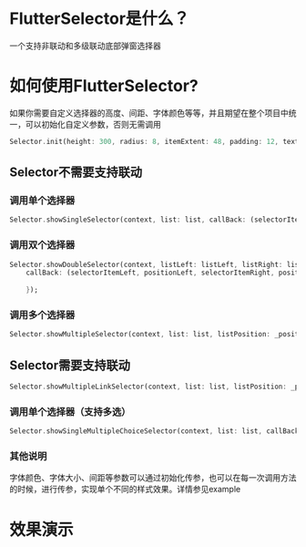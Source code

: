 # FlutterSelector是什么？
一个支持非联动和多级联动底部弹窗选择器


# 如何使用FlutterSelector?

如果你需要自定义选择器的高度、间距、字体颜色等等，并且期望在整个项目中统一，可以初始化自定义参数，否则无需调用
```dart
Selector.init(height: 300, radius: 8, itemExtent: 48, padding: 12, textSize: 14, textLeft: '取消', textRight: '确定', textColor:Colors.black54, textColorLeft:Colors.black26, textColorRight:Colors.black, lineColor: Colors.white24, backgroundColor: Colors.grey);
```

## Selector不需要支持联动
### 调用单个选择器
```dart
Selector.showSingleSelector(context, list: list, callBack: (selectorItem, position) {});
```

### 调用双个选择器
```dart
Selector.showDoubleSelector(context, listLeft: listLeft, listRight: listRight, 
    callBack: (selectorItemLeft, positionLeft, selectorItemRight, positionRight) {
  
    });
```

### 调用多个选择器
```dart
Selector.showMultipleSelector(context, list: list, listPosition: _positions, callBack: (selectorItems, positions) {});
```

## Selector需要支持联动
```dart
Selector.showMultipleLinkSelector(context, list: list, listPosition: _positionsLink, callBack: (selectorItems, positions) {});
```

### 调用单个选择器（支持多选）
```dart
Selector.showSingleMultipleChoiceSelector(context, list: list, callBack: (List<SelectorItem> selectorItems) {});
```

### 其他说明
字体颜色、字体大小、间距等参数可以通过初始化传参，也可以在每一次调用方法的时候，进行传参，实现单个不同的样式效果。详情参见example

# 效果演示
